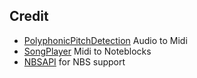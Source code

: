 ## Credit
- [PolyphonicPitchDetection](https://github.com/tjrantal/PolyphonicPitchDetection) Audio to Midi
- [SongPlayer](https://github.com/hhhzzzsss/SongPlayer) Midi to Noteblocks
- [NBSAPI](https://github.com/leduyquang753/NBS-Player/tree/master/src/main/java/cf/leduyquang753/nbsapi) for NBS support
